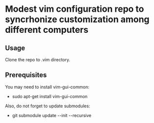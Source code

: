 # Modest vim configuration repo to syncrhonize customization among different computers

## Usage

Clone the repo to .vim directory.

## Prerequisites

You may need to install vim-gui-common:
- sudo apt-get install vim-gui-common

Also, do not forget to update submodules:
- git submodule update --init --recursive
